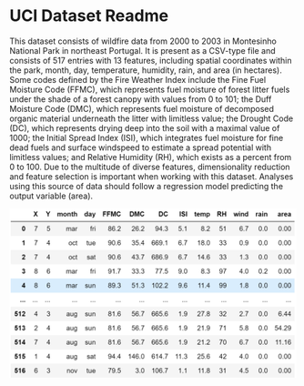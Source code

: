 # UCI Dataset Readme
This dataset consists of wildfire data from 2000 to 2003 in Montesinho National Park in northeast Portugal. It is present as a CSV-type file and consists of 517 entries with 13 
features, including spatial coordinates within the park, month, day, temperature, humidity, rain, and area (in hectares). Some codes defined by the Fire Weather Index include the Fine Fuel Moisture Code (FFMC), which represents fuel moisture of forest litter fuels under the shade of a forest canopy with values from 0 to 101; the Duff Moisture Code (DMC), which represents fuel moisture of decomposed organic material underneath the litter with limitless value; the Drought Code (DC), which represents drying deep into the soil with a maximal value of 1000; the Initial Spread Index (ISI), which integrates fuel moisture for fine dead fuels and surface windspeed to estimate a spread potential with limitless values; and Relative Humidity (RH), which exists as a percent from 0 to 100. Due to the multitude of diverse features, dimensionality reduction and feature selection is important when working with this dataset. Analyses using this source of data should follow a regression model predicting the output variable
(area).

![Visualization of UCI Dataset in Jupyter Notebook](dataset.PNG "dataset.PNG")
